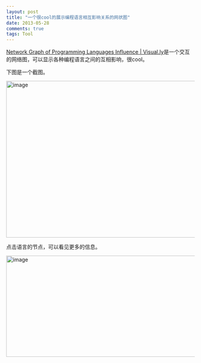 ```yaml
---
layout: post
title: "一个很cool的展示编程语言相互影响关系的网状图"
date: 2013-05-28
comments: true
tags: Tool
---
```

<p><a href="http://visual.ly/network-graph-programming-languages-influence?view=true">Network Graph of Programming Languages Influence | Visual.ly</a>是一个交互的网络图，可以显示各种编程语言之间的互相影响，很cool。</p>  <p>下图是一个截图。</p>  <p><a href="http://images.cnitblog.com/blog/163228/201305/28172719-9254a3504ad44228b1b61dc02b08d2dc.png"><img style="background-image: none; border-bottom: 0px; border-left: 0px; padding-left: 0px; padding-right: 0px; display: inline; border-top: 0px; border-right: 0px; padding-top: 0px" title="image" border="0" alt="image" src="http://images.cnitblog.com/blog/163228/201305/28172722-4c185cb38847461cb39b0b61b015f9c7.png" width="578" height="418" /></a></p>  <p>点击语言的节点，可以看见更多的信息。</p>  <p><a href="http://images.cnitblog.com/blog/163228/201305/28172724-73b12effe9344988869d6710c97e3c6a.png"><img style="background-image: none; border-bottom: 0px; border-left: 0px; padding-left: 0px; padding-right: 0px; display: inline; border-top: 0px; border-right: 0px; padding-top: 0px" title="image" border="0" alt="image" src="http://images.cnitblog.com/blog/163228/201305/28172725-7b205fff30cc4309aa8b2647deca1f5d.png" width="600" height="270" /></a></p>